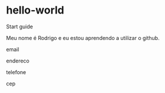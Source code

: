 # hello-world
Start guide

Meu nome é Rodrigo e eu estou aprendendo a utilizar o github.

email

endereco

telefone

cep
